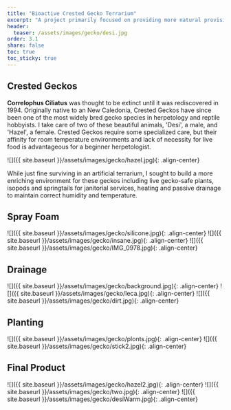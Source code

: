 ```yaml
---
title: "Bioactive Crested Gecko Terrarium"
excerpt: "A project primarily focused on providing more natural provisions for my crested geckos and exploring microecosystem design."
header:
  teaser: /assets/images/gecko/desi.jpg
order: 3.1
share: false
toc: true
toc_sticky: true
---
```


## Crested Geckos

**Correlophus Ciliatus** was thought to be extinct until it was rediscovered in 1994. Originally native to an New Caledonia, Crested Geckos have since been one of the most widely bred gecko species in herpetology and reptile hobbyists. I take care of two of these beautiful animals, 'Desi', a male, and 'Hazel', a female. Crested Geckos require some specialized care, but their affinity for room temperature environments and lack of necessity for live food is advantageous for a beginner herpetologist. 

![]({{ site.baseurl }}/assets/images/gecko/hazel.jpg){: .align-center}

While just fine surviving in an artificial terrarium, I sought to build a more enriching environment for these geckos including live gecko-safe plants, isopods and springtails for janitorial services, heating and passive drainage to maintain correct humidity and temperature.

## Spray Foam

![]({{ site.baseurl }}/assets/images/gecko/silicone.jpg){: .align-center}
![]({{ site.baseurl }}/assets/images/gecko/insane.jpg){: .align-center}
![]({{ site.baseurl }}/assets/images/gecko/IMG_0978.jpg){: .align-center}

## Drainage

![]({{ site.baseurl }}/assets/images/gecko/background.jpg){: .align-center}
![]({{ site.baseurl }}/assets/images/gecko/leca.jpg){: .align-center}
![]({{ site.baseurl }}/assets/images/gecko/dirt.jpg){: .align-center}

## Planting

![]({{ site.baseurl }}/assets/images/gecko/plonts.jpg){: .align-center}
![]({{ site.baseurl }}/assets/images/gecko/stick2.jpg){: .align-center}

## Final Product

![]({{ site.baseurl }}/assets/images/gecko/hazel2.jpg){: .align-center}
![]({{ site.baseurl }}/assets/images/gecko/two.jpg){: .align-center}
![]({{ site.baseurl }}/assets/images/gecko/desiWarm.jpg){: .align-center}
